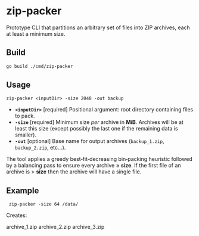 # zip‑packer

Prototype CLI that partitions an arbitrary set of files into ZIP archives, each at least a minimum size.

## Build

```bash
go build ./cmd/zip-packer
```

## Usage

```
zip-packer <inputDir> -size 2048 -out backup
```

* **`<inputDir>`** [required] Positional argument: root directory containing files to pack.  
* **`-size`**     [required] Minimum size *per* archive in **MiB**. Archives will be at least this size (except possibly the last one if the remaining data is smaller).
* **`-out`**      [optional] Base name for output archives (`backup_1.zip`, `backup_2.zip`, etc…).  


The tool applies a greedy best‑fit‑decreasing bin‑packing heuristic followed by a balancing pass to ensure every archive ≥ **size**.  If the first file of an archive is > **size** then the archive will have a single file.

## Example


```
 zip-packer -size 64 /data/
 ```

Creates:

archive_1.zip
archive_2.zip
archive_3.zip




